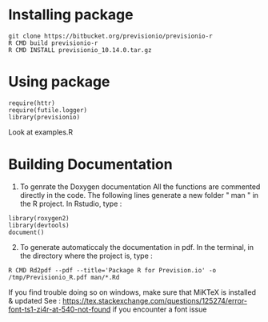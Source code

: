 # Installing package

```
git clone https://bitbucket.org/previsionio/previsionio-r
R CMD build previsionio-r
R CMD INSTALL previsionio_10.14.0.tar.gz
```

# Using package
```
require(httr)
require(futile.logger)
library(previsionio)
```

Look at examples.R

# Building Documentation 

1) To genrate the Doxygen documentation
All the functions are commented directly in the code. 
The following lines generate a new folder " man " in the R project. 
In Rstudio, type : 
```
library(roxygen2)
library(devtools)
document()
```

2) To generate automaticcaly the documentation in pdf.
In the terminal, in the directory where the project is, type : 
```
R CMD Rd2pdf --pdf --title='Package R for Prevision.io' -o /tmp/Previsionio_R.pdf man/*.Rd

```

If you find trouble doing so on windows, make sure that
MiKTeX is installed & updated
See : https://tex.stackexchange.com/questions/125274/error-font-ts1-zi4r-at-540-not-found if you encounter a font issue
